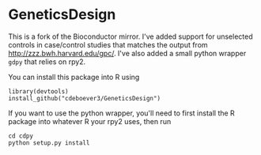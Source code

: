 # GeneticsDesign

This is a fork of the Bioconductor mirror. I've added support for unselected
controls in case/control studies that matches the output from
http://zzz.bwh.harvard.edu/gpc/. I've also added a small python wrapper `gdpy`
that relies on rpy2.

You can install this package into R using
```
library(devtools)
install_github("cdeboever3/GeneticsDesign")
```

If you want to use the python wrapper, you'll need to first install the R
package into whatever R your rpy2 uses, then run 
```
cd cdpy
python setup.py install
```
